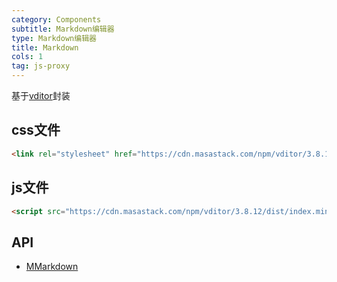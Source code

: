 ```yaml
---
category: Components
subtitle: Markdown编辑器
type: Markdown编辑器
title: Markdown
cols: 1
tag: js-proxy
---
```


基于[vditor](https://github.com/Vanessa219/vditor)封装

## css文件

```html
<link rel="stylesheet" href="https://cdn.masastack.com/npm/vditor/3.8.12/dist/index.css" />
```

## js文件

```html
<script src="https://cdn.masastack.com/npm/vditor/3.8.12/dist/index.min.js"></script>
```

## API

- [MMarkdown](/api/MMarkdown)